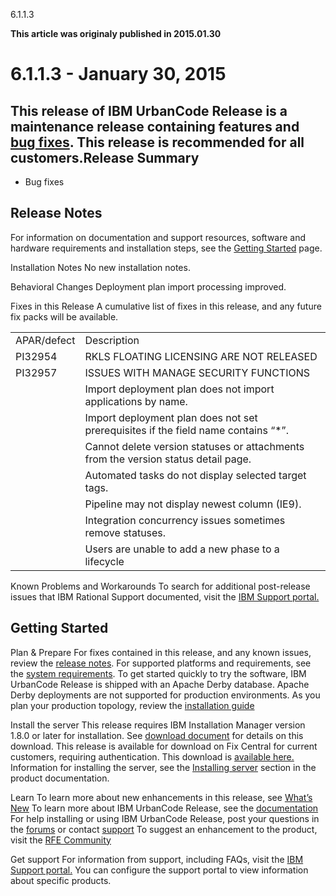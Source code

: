 





6.1.1.3

**This article was originaly published in 2015.01.30**


6.1.1.3 - January 30, 2015
==========================




This release of IBM UrbanCode Release is a maintenance release containing features and [bug fixes](./release-notes/). This release is recommended for all customers.Release Summary
---------------

  
* Bug fixes

Release Notes
-------------

  

 For information on documentation and support resources, software and hardware requirements and installation steps, see the [Getting Started](../getting-started/) page.



Installation Notes
No new installation notes.



Behavioral Changes
Deployment plan import processing improved.






Fixes in this Release
A cumulative list of fixes in this release, and any future fix packs will be available.




|  |  |
| --- | --- |
| APAR/defect | Description |
| PI32954 | RKLS FLOATING LICENSING ARE NOT RELEASED |
| PI32957 | ISSUES WITH MANAGE SECURITY FUNCTIONS |
|  | Import deployment plan does not import applications by name. |
|  | Import deployment plan does not set prerequisites if the field name contains “\*”. |
|  | Cannot delete version statuses or attachments from the version status detail page. |
|  | Automated tasks do not display selected target tags. |
|  | Pipeline may not display newest column (IE9). |
|  | Integration concurrency issues sometimes remove statuses. |
|  | Users are unable to add a new phase to a lifecycle |




Known Problems and Workarounds
To search for additional post-release issues that IBM Rational Support documented, visit the [IBM Support portal.](https://www-947.ibm.com/support/entry/myportal/support?brandind=Rational)



Getting Started
---------------

  

Plan & Prepare
For fixes contained in this release, and any known issues, review the [release notes](../release-notes/). For supported platforms and requirements, see the [system requirements](http://www-03.ibm.com/software/products/en/ucrel#tab_othertab1). To get started quickly to try the software, IBM UrbanCode Release is shipped with an Apache Derby database. Apache Derby deployments are not supported for production environments. As you plan your production topology, review the [installation guide](http://www-01.ibm.com/support/knowledgecenter/SS4GCC_6.1.1/com.ibm.urelease.doc/topics/install_ov.html)





Install the server
This release requires IBM Installation Manager version 1.8.0 or later for installation. See [download document](http://www-01.ibm.com/support/docview.wss?uid=swg24036814) for details on this download. This release is available for download on Fix Central for current customers, requiring authentication. This download is [available here.](http://www-01.ibm.com/support/docview.wss?uid=swg24038349) Information for installing the server, see the [Installing server](http://www-01.ibm.com/support/knowledgecenter/SS4GCC_6.1.1/com.ibm.urelease.doc/topics/install_ov.html) section in the product documentation.



Learn
To learn more about new enhancements in this release, see [What’s New](../) To learn more about IBM UrbanCode Release, see the [documentation](http://www-01.ibm.com/support/knowledgecenter/SS4GCC_6.1.1/com.ibm.urelease.doc/ucr61_welcome.html) For help installing or using IBM UrbanCode Release, post your questions in the [forums](https://developer.ibm.com/answers?community=urbancode) or contact [support](http://www-947.ibm.com/support/entry/portal/support?brandind=Rational) To suggest an enhancement to the product, visit the [RFE Community](http://www.ibm.com/developerworks/rfe/execute?use_case=submitRfe)





Get support
For information from support, including FAQs, visit the [IBM Support portal.](http://www-947.ibm.com/support/entry/portal/support?brandind=Rational) You can configure the support portal to view information about specific products.







